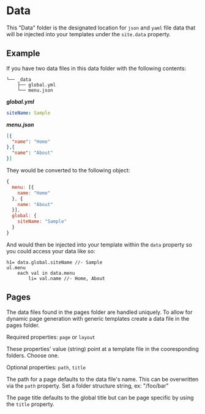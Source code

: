# Data

This "Data" folder is the designated location for `json` and `yaml` file data
that will be injected into your templates under the `site.data` property.

## Example

If you have two data files in this data folder with the following contents:

```
└── _data
    ├── global.yml
    └── menu.json
```

***global.yml***

```yml
siteName: Sample
```

***menu.json***

```json
[{
  "name": "Home"
},{
  "name": "About"
}]
```

They would be converted to the following object:

```js
{
  menu: [{
    name: "Home"
  }, {
    name: "About"
  }],
  global: {
    siteName: "Sample"
  }
}
```

And would then be injected into your template within the `data` property
so you could access your data like so:

```jade
h1= data.global.siteName //- Sample
ul.menu
    each val in data.menu
        li= val.name //- Home, About
```

## Pages

The data files found in the pages folder are handled uniquely. To allow for dynamic page generation with generic templates create a data file in the pages folder.

Required properties: `page` or `layout`

These properties' value (string) point at a template file in the cooresponding folders. Choose one.

Optional properties: `path`, `title`

The path for a page defaults to the data file's name. This can be overwritten via the `path` property. Set a folder structure string, ex: "/foo/bar"

The page title defaults to the global title but can be page specific by using the `title` property.